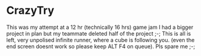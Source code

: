 # CrazyTry
This was my attempt at a 12 hr (technically 16 hrs) game jam
I had a bigger project in plan but my teammate deleted half of the project ;-;
This is all is left, very unpolised infinite runner, where a cube is following you. (even the end screen doesnt work so please keep ALT F4 on queue). Pls spare me ;-;


